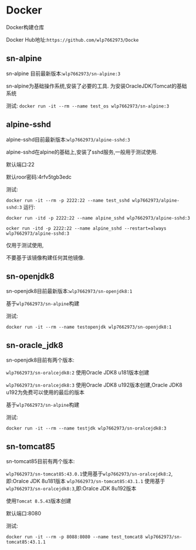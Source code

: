 # Docker
Docker构建仓库

Docker Hub地址:`https://github.com/wlp7662973/Docke`

## sn-alpine
sn-alpine 目前最新版本:`wlp7662973/sn-alpine:3`

sn-alpine为基础操作系统,安装了必要的工具. 为安装OracleJDK/Tomcat的基础系统

测试:
`docker run -it --rm --name test_os wlp7662973/sn-alpine:3`

## alpine-sshd
alpine-sshd目前最新版本:`wlp7662973/alpine-sshd:3`

alpine-sshd在alpine的基础上,安装了sshd服务,一般用于测试使用.

默认端口:22

默认roor密码:4rfv5tgb3edc

测试:

`docker run -it --rm -p 2222:22 --name test_sshd wlp7662973/alpine-sshd:3`
运行:

`docker run -itd -p 2222:22 --name alpine_sshd wlp7662973/alpine-sshd:3`

`ocker run -itd -p 2222:22 --name alpine_sshd --restart=always wlp7662973/alpine-sshd:3`

仅用于测试使用,

不要基于该镜像构建任何其他镜像.

## sn-openjdk8
sn-openjdk8目前最新版本:`wlp7662973/sn-openjdk8:1`

基于`wlp7662973/sn-alpine`构建

测试:

`docker run -it --rm --name testopenjdk wlp7662973/sn-openjdk8:1`

## sn-oracle_jdk8
sn-openjdk8目前有两个版本:

`wlp7662973/sn-oralcejdk8:2` 使用Oracle JDK8 u181版本创建

`wlp7662973/sn-oralcejdk8:3` 使用Oracle JDK8 u192版本创建,Oracle JDK8 u192为免费可以使用的最后的版本

基于`wlp7662973/sn-alpine`构建

测试:

`docker run -it --rm --name testjdk wlp7662973/sn-oralcejdk8:3`

## sn-tomcat85
sn-tomcat85目前有两个版本:

`wlp7662973/sn-tomcat85:43.0.1`使用基于`wlp7662973/sn-oralcejdk8:2`,即:Oralce JDK 8u181版本
`wlp7662973/sn-tomcat85:43.1.1` 使用基于`wlp7662973/sn-oralcejdk8:3`,即:Oralce JDK 8u192版本

使用`Tomcat 8.5.43`版本创建

默认端口:8080

测试:

`docker run -it --rm -p 8088:8080 --name test_tomcat8 wlp7662973/sn-tomcat85:43.1.1`

